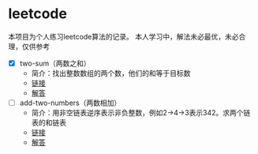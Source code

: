 # leetcode

本项目为个人练习leetcode算法的记录。
本人学习中，解法未必最优，未必合理，仅供参考



* [x] two-sum（两数之和）
  * 简介：找出整数数组的两个数，他们的和等于目标数
  * [链接](https://leetcode-cn.com/problems/two-sum/description/)
  * [解答](./src/two-sum.php)
* [ ] add-two-numbers（两数相加）
  * 简介：用非空链表逆序表示非负整数，例如2->4->3表示342。求两个链表的和链表
  * [链接](https://leetcode-cn.com/problems/add-two-numbers/description/)
  * [解答](./src/add-two-numbers.php)
